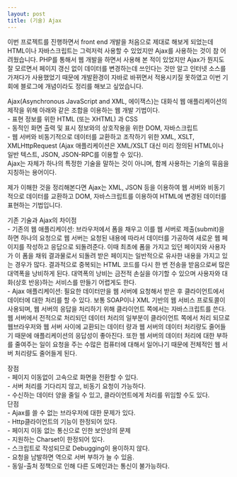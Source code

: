 ```yaml
---
layout: post
title: (기술) Ajax
---
```

<p> 이번 프로젝트를 진행하면서 front end 개발을 처음으로 제대로 해보게 되었는데 HTML이나 자바스크립트는 그럭저럭 사용할 수 있었지만 Ajax를 사용하는 것이 참 어려웠습니다. PHP를 통해서 웹 개발을 하면서 사용해 본 적이 있었지만 Ajax가 뭔지도 잘 모르면서 페이지 갱신 없이 데이터를 변경하는데 쓰인다는 것만 알고 인터넷 소스를 가져다가 사용했었기 때문에 개발환경이 자바로 바뀌면서 적용시키질 못하였고 이번 기회에 블로그에 개념이라도 정리를 해보고 싶었습니다.</p>
<p> Ajax(Asynchronous JavaScript and XML, 에이잭스)는 대화식 웹 애플리케이션의 제작을 위해 아래와 같은 조합을 이용하는 웹 개발 기법이다.<br>
 - 표현 정보를 위한 HTML (또는 XHTML) 과 CSS<br>
 - 동적인 화면 출력 및 표시 정보와의 상호작용을 위한 DOM, 자바스크립트<br>
 - 웹 서버와 비동기적으로 데이터를 교환하고 조작하기 위한 XML, XSLT, XMLHttpRequest (Ajax 애플리케이션은 XML/XSLT 대신 미리 정의된 HTML이나 일반 텍스트, JSON, JSON-RPC를 이용할 수 있다).<br>
Ajax는 자체가 하나의 특정한 기술을 말하는 것이 아니며, 함께 사용하는 기술의 묶음을 지칭하는 용어이다.</p>
<p> 제가 이해한 것을 정리해본다면 Ajax는 XML, JSON 등을 이용하여 웹 서버와 비동기적으로 데이터를 교환하고 DOM, 자바스크립트를 이용하여 HTML에 변경된 데이터를 표현하는 기법입니다.</p>
<p>기존 기술과 Ajax의 차이점<br>
 - 기존의 웹 애플리케이션: 브라우저에서 폼을 채우고 이를 웹 서버로 제출(submit)을 하면 하나의 요청으로 웹 서버는 요청된 내용에 따라서 데이터를 가공하여 새로운 웹 페이지를 작성하고 응답으로 되돌려준다. 이때 최초에 폼을 가지고 있던 페이지와 사용자가 이 폼을 채워 결과물로서 되돌려 받은 페이지는 일반적으로 유사한 내용을 가지고 있는 경우가 많다. 결과적으로 중복되는 HTML 코드를 다시 한 번 전송을 받음으로써 많은 대역폭을 낭비하게 된다. 대역폭의 낭비는 금전적 손실을 야기할 수 있으며 사용자와 대화(상호 반응)하는 서비스를 만들기 어렵게도 한다.<br>
 - Ajax 애플리케이션: 필요한 데이터만을 웹 서버에 요청해서 받은 후 클라이언트에서 데이터에 대한 처리를 할 수 있다. 보통 SOAP이나 XML 기반의 웹 서비스 프로토콜이 사용되며, 웹 서버의 응답을 처리하기 위해 클라이언트 쪽에서는 자바스크립트를 쓴다. 웹 서버에서 전적으로 처리되던 데이터 처리의 일부분이 클라이언트 쪽에서 처리 되므로 웹브라우저와 웹 서버 사이에 교환되는 데이터 량과 웹 서버의 데이터 처리량도 줄어들기 때문에 애플리케이션의 응답성이 좋아진다. 또한 웹 서버의 데이터 처리에 대한 부하를 줄여주는 일이 요청을 주는 수많은 컴퓨터에 대해서 일어나기 때문에 전체적인 웹 서버 처리량도 줄어들게 된다.</p>
<p>장점<br>
 - 페이지 이동없이 고속으로 화면을 전환할 수 있다.<br>
 - 서버 처리를 기다리지 않고, 비동기 요청이 가능하다.<br>
 - 수신하는 데이터 양을 줄일 수 있고, 클라이언트에게 처리를 위임할 수도 있다.<br>
단점<br>
 - Ajax를 쓸 수 없는 브라우저에 대한 문제가 있다.<br>
 - Http클라이언트의 기능이 한정되어 있다.<br>
 - 페이지 이동 없는 통신으로 인한 보안상의 문제<br>
 - 지원하는 Charset이 한정되어 있다.<br>
 - 스크립트로 작성되므로 Debugging이 용이하지 않다.<br>
 - 요청을 남발하면 역으로 서버 부하가 늘 수 있음.<br>
 - 동일-출처 정책으로 인해 다른 도메인과는 통신이 불가능하다.</p>
